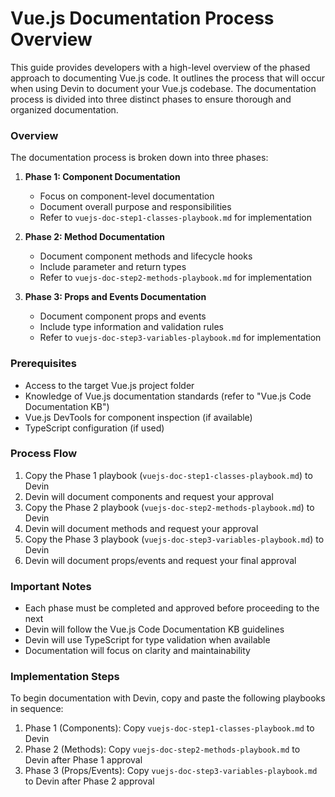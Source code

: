# Vue.js Documentation Process Overview

This guide provides developers with a high-level overview of the phased approach to documenting Vue.js code. It outlines the process that will occur when using Devin to document your Vue.js codebase. The documentation process is divided into three distinct phases to ensure thorough and organized documentation.

### Overview

The documentation process is broken down into three phases:

1. **Phase 1: Component Documentation**
   - Focus on component-level documentation
   - Document overall purpose and responsibilities
   - Refer to `vuejs-doc-step1-classes-playbook.md` for implementation

2. **Phase 2: Method Documentation**
   - Document component methods and lifecycle hooks
   - Include parameter and return types
   - Refer to `vuejs-doc-step2-methods-playbook.md` for implementation

3. **Phase 3: Props and Events Documentation**
   - Document component props and events
   - Include type information and validation rules
   - Refer to `vuejs-doc-step3-variables-playbook.md` for implementation

### Prerequisites
- Access to the target Vue.js project folder
- Knowledge of Vue.js documentation standards (refer to "Vue.js Code Documentation KB")
- Vue.js DevTools for component inspection (if available)
- TypeScript configuration (if used)


### Process Flow
1. Copy the Phase 1 playbook (`vuejs-doc-step1-classes-playbook.md`) to Devin
2. Devin will document components and request your approval
3. Copy the Phase 2 playbook (`vuejs-doc-step2-methods-playbook.md`) to Devin
4. Devin will document methods and request your approval
5. Copy the Phase 3 playbook (`vuejs-doc-step3-variables-playbook.md`) to Devin
6. Devin will document props/events and request your final approval

### Important Notes
- Each phase must be completed and approved before proceeding to the next
- Devin will follow the Vue.js Code Documentation KB guidelines
- Devin will use TypeScript for type validation when available
- Documentation will focus on clarity and maintainability

### Implementation Steps
To begin documentation with Devin, copy and paste the following playbooks in sequence:
1. Phase 1 (Components): Copy `vuejs-doc-step1-classes-playbook.md` to Devin
2. Phase 2 (Methods): Copy `vuejs-doc-step2-methods-playbook.md` to Devin after Phase 1 approval
3. Phase 3 (Props/Events): Copy `vuejs-doc-step3-variables-playbook.md` to Devin after Phase 2 approval
